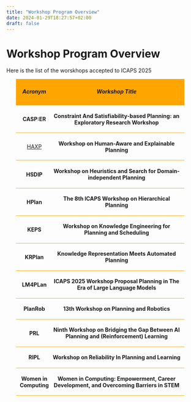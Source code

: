 ```yaml
---
title: "Workshop Program Overview"
date: 2024-01-29T18:27:57+02:00
draft: false
---
```

# Workshop Program Overview

Here is the list of the worskhops accepted to ICAPS 2025


<div style="width: 90%; margin: 2%; margin-left: 5%;">

 <div style="width: 95%; padding: 1%; background-color: orange;">
 	<div style="display:inline-block; width: 20%; text-align:center; vertical-align: middle;">
 		<h5>Acronym</h5>
 	</div>
 	<div style="display:inline-block; width: 78%; text-align:center; vertical-align: middle;">
 		<h5>Workshop Title</h5>
 	</div>
 	<!-- <div style="display:inline-block; width: 28%; text-align:center; vertical-align: middle;">
 		<h5>Organizer(s)</h5>
 	</div> -->
 </div>
 
  <div style="width: 95%; padding: 1%; border-bottom: 1px solid orange">
 	<div style="display:inline-block; width: 20%; text-align:center; vertical-align: middle;">
 		<!-- <p><a href="/program/workshops/keps" target="_blank">KEPS</a></p> -->
		<p><strong>CASP:ER</strong></p>
 	</div>
 	<div style="display:inline-block; width: 78%; text-align:center; vertical-align: middle;">
 		<p><strong>Constraint And Satisfiability-based Planning: an Exploratory Research Workshop</strong></p>
 	</div>
 	<!-- <div style="display:inline-block; width: 28%; text-align:center; vertical-align: middle;">
 		<p>TBD</p>
 	</div> -->
 </div>
 
 <div style="width: 95%; padding: 1%; border-bottom: 1px solid orange">
 	<div style="display:inline-block; width: 20%; text-align:center; vertical-align: middle;">
 		<p><a href="/program/workshops/haxp" target="_blank">HAXP</a></p>
 	</div>
 	<div style="display:inline-block; width: 78%; text-align:center; vertical-align: middle;">
 		<p><strong>Workshop on Human-Aware and Explainable Planning</strong></p>
 	</div>
 	<!-- <div style="display:inline-block; width: 28%; text-align:center; vertical-align: middle;">
 		<p>TBD</p>
 	</div> -->
 </div>
  
 <div style="width: 95%; padding: 1%; border-bottom: 1px solid orange">
 	<div style="display:inline-block; width: 20%; text-align:center; vertical-align: middle;">
 		<!-- <p><a href="/program/workshops/ipc" target="_blank">IPC</a></p> -->
		<p><strong>HSDIP</strong></p>
 	</div>
 	<div style="display:inline-block; width: 78%; text-align:center; vertical-align: middle;">
 		<p><strong>Workshop on Heuristics and Search for Domain-independent Planning</strong></p>
 	</div>
 	<!-- <div style="display:inline-block; width: 28%; text-align:center; vertical-align: middle;">
 		<p>TBD</p>
 	</div> -->
 </div>

 
 <div style="width: 95%; padding: 1%; border-bottom: 1px solid orange">
 	<div style="display:inline-block; width: 20%; text-align:center; vertical-align: middle;">
 		<!-- <p><a href="/program/workshops/prl" target="_blank">PRL</a></p> -->
		<p><strong>HPlan</strong></p>
 	</div>
 	<div style="display:inline-block; width: 78%; text-align:center; vertical-align: middle;">
 		<p><strong>The 8th ICAPS Workshop on Hierarchical Planning</strong></p>
 	</div>
 	<!-- <div style="display:inline-block; width: 28%; text-align:center; vertical-align: middle;">
 		<p>TBD</p>
 	</div> -->
 </div>
  
 <div style="width: 95%; padding: 1%; border-bottom: 1px solid orange">
 	<div style="display:inline-block; width: 20%; text-align:center; vertical-align: middle;">
 		<!-- <p><a href="/program/workshops/haxp" target="_blank">HAXP</a></p> -->
		<p><strong>KEPS</strong></p>
 	</div>
 	<div style="display:inline-block; width: 78%; text-align:center; vertical-align: middle;">
 		<p><strong>Workshop on Knowledge Engineering for Planning and Scheduling</strong></p>
 	</div>
 	<!-- <div style="display:inline-block; width: 28%; text-align:center; vertical-align: middle;">
 		<p>TBD</p>
 	</div> -->
 </div>


 <div style="width: 95%; padding: 1%; border-bottom: 1px solid orange">
 	<div style="display:inline-block; width: 20%; text-align:center; vertical-align: middle;">
 		<!-- <p><a href="/program/workshops/weep" target="_blank">WEEP</a></p> -->
		<p><strong>KRPlan</strong></p>
 	</div>
 	<div style="display:inline-block; width: 78%; text-align:center; vertical-align: middle;">
		<p><strong>Knowledge Representation Meets Automated Planning</strong></p>
 	</div>
 	<!-- <div style="display:inline-block; width: 28%; text-align:center; vertical-align: middle;">
 		<p>TBD</p>
 	</div> -->
 </div>


 <div style="width: 95%; padding: 1%; border-bottom: 1px solid orange">
 	<div style="display:inline-block; width: 20%; text-align:center; vertical-align: middle;">
 		<!-- <p><a href="/program/workshops/rddps" target="_blank">RDDPS</a></p> -->
		<p><strong>LM4PLan</strong></p>
 	</div>
 	<div style="display:inline-block; width: 78%; text-align:center; vertical-align: middle;">
 		<p><strong>ICAPS 2025 Workshop Proposal Planning in The Era of Large Language Models</strong></p>
 	</div>
 	<!-- <div style="display:inline-block; width: 28%; text-align:center; vertical-align: middle;">
 		<p>TBD</p>
 	</div> -->
 </div> 
 
 <div style="width: 95%; padding: 1%; border-bottom: 1px solid orange">
 	<div style="display:inline-block; width: 20%; text-align:center; vertical-align: middle;">
 		<!-- <p><a href="/program/workshops/hsdip" target="_blank">HSDIP</a></p> -->
		<p><strong>PlanRob</strong></p>
 	</div>
 	<div style="display:inline-block; width: 78%; text-align:center; vertical-align: middle;">
 		<p><strong>13th Workshop on Planning and Robotics</strong></p>
 	</div>
 	<!-- <div style="display:inline-block; width: 28%; text-align:center; vertical-align: middle;">
 		<p>TBD</p>
 	</div> -->
 </div>
 <div style="width: 95%; padding: 1%; border-bottom: 1px solid orange">
 	<div style="display:inline-block; width: 20%; text-align:center; vertical-align: middle;">
 		<!-- <p><a href="/program/workshops/planrob" target="_blank">PlanRob</a></p> -->
		<p><strong>PRL</strong></p>
 	</div>
 	<div style="display:inline-block; width: 78%; text-align:center; vertical-align: middle;">
 		<p><strong>Ninth Workshop on Bridging the Gap Between AI Planning and (Reinforcement) Learning</strong></p>
 	</div>
 	<!-- <div style="display:inline-block; width: 28%; text-align:center; vertical-align: middle;">
 		<p>TBD</p>
 	</div> -->
 </div>

 <div style="width: 95%; padding: 1%; border-bottom: 1px solid orange">
 	<div style="display:inline-block; width: 20%; text-align:center; vertical-align: middle;">
 		<!-- <p><a href="/program/workshops/hsdip" target="_blank">HSDIP</a></p> -->
		<p><strong>RIPL</strong></p>
 	</div>
 	<div style="display:inline-block; width: 78%; text-align:center; vertical-align: middle;">
 		<p><strong>Workshop on Reliability In Planning and Learning</strong></p>
 	</div>
 	<!-- <div style="display:inline-block; width: 28%; text-align:center; vertical-align: middle;">
 		<p>TBD</p>
 	</div> -->
 </div>

 <div style="width: 95%; padding: 1%; border-bottom: 1px solid orange">
 	<div style="display:inline-block; width: 20%; text-align:center; vertical-align: middle;">
 		<!-- <p><a href="/program/workshops/hsdip" target="_blank">HSDIP</a></p> -->
		<p><strong>Women in Computing</strong></p>
 	</div>
 	<div style="display:inline-block; width: 78%; text-align:center; vertical-align: middle;">
 		<p><strong>Women in Computing: Empowerment, Career Development, and Overcoming Barriers in STEM</strong></p>
 	</div>
 	<!-- <div style="display:inline-block; width: 28%; text-align:center; vertical-align: middle;">
 		<p>TBD</p>
 	</div> -->
 </div>


</div>


